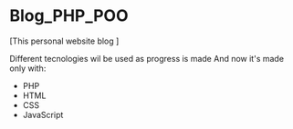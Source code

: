 # Blog_PHP_POO

[This personal website blog ] 

Different tecnologies wil be used as progress is made 
And now it's made only with:
 
 -  PHP
 -  HTML
 -  CSS
 -  JavaScript

